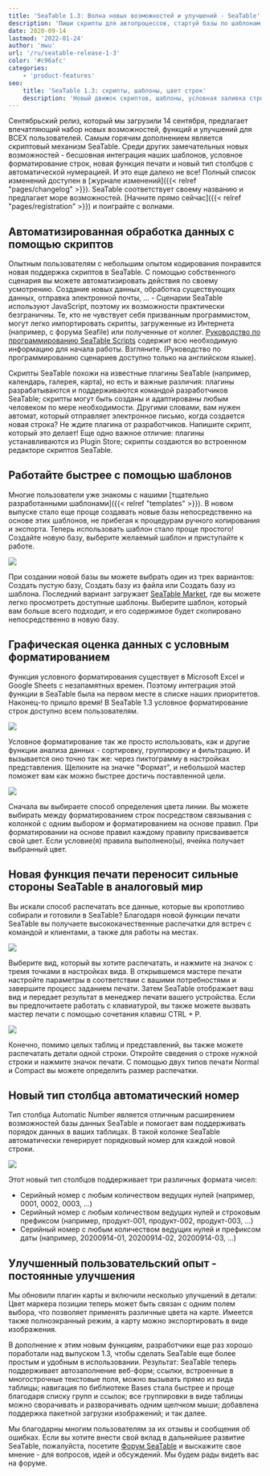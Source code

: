 ```yaml
---
title: 'SeaTable 1.3: Волна новых возможностей и улучшений - SeaTable'
description: 'Пиши скрипты для автопроцессов, стартуй базы по шаблонам, раскрашивай строки по условиям, печатай как хочешь, присваивай автонумерацию, используй массовую заливку, кликабельные ссылки, умное автозаполнение и новый удобный интерфейс. 1.3 – релиз для продуктивности.'
date: 2020-09-14
lastmod: '2022-01-24'
author: 'mwu'
url: '/ru/seatable-release-1-3'
color: '#c96afc'
categories:
    - 'product-features'
seo:
    title: 'SeaTable 1.3: скрипты, шаблоны, цвет строк'
    description: 'Новый движок скриптов, шаблоны, условная заливка строк, печать и автонумерация – релиз 1.3 полон обновлений!'
---
```


Сентябрьский релиз, который мы загрузили 14 сентября, предлагает впечатляющий набор новых возможностей, функций и улучшений для ВСЕХ пользователей. Самым горячим дополнением является скриптовый механизм SeaTable. Среди других замечательных новых возможностей - бесшовная интеграция наших шаблонов, условное форматирование строк, новая функция печати и новый тип столбцов с автоматической нумерацией. И это еще далеко не все! Полный список изменений доступен в [журнале изменений]({{< relref "pages/changelog" >}}). SeaTable соответствует своему названию и предлагает море возможностей. [Начните прямо сейчас]({{< relref "pages/registration" >}}) и поиграйте с волнами.

## Автоматизированная обработка данных с помощью скриптов

Опытным пользователям с небольшим опытом кодирования понравится новая поддержка скриптов в SeaTable. С помощью собственного сценария вы можете автоматизировать действия по своему усмотрению. Создание новых данных, обработка существующих данных, отправка электронной почты, ... - Сценарии SeaTable используют JavaScript, поэтому их возможности практически безграничны. Те, кто не чувствует себя призванным программистом, могут легко импортировать скрипты, загруженные из Интернета (например, с форума Seafile) или полученные от коллег. [Руководство по программированию SeaTable Scripts](https://developer.seatable.com/scripts/) содержит всю необходимую информацию для начала работы. Взгляните. (Руководство по программированию сценариев доступно только на английском языке).

Скрипты SeaTable похожи на известные плагины SeaTable (например, календарь, галерея, карта), но есть и важные различия: плагины разрабатываются и поддерживаются командой разработчиков SeaTable; скрипты могут быть созданы и адаптированы любым человеком по мере необходимости. Другими словами, вам нужен автомат, который отправляет электронное письмо, когда создается новая строка? Не ждите плагина от разработчиков. Напишите скрипт, который это делает! Еще одно важное отличие: плагины устанавливаются из Plugin Store; скрипты создаются во встроенном редакторе скриптов SeaTable.

## Работайте быстрее с помощью шаблонов

Многие пользователи уже знакомы с нашими [тщательно разработанными шаблонами]({{< relref "templates" >}}). В новом выпуске стало еще проще создавать новые базы непосредственно на основе этих шаблонов, не прибегая к процедурам ручного копирования и экспорта. Теперь использовать шаблон стало проще простого! Создайте новую базу, выберите желаемый шаблон и приступайте к работе.

![](create-from-template.png)

При создании новой базы вы можете выбрать один из трех вариантов: Создать пустую базу, Создать базу из файла или Создать базу из шаблона. Последний вариант загружает [SeaTable Market](https://market.seatable.io), где вы можете легко просмотреть доступные шаблоны. Выберите шаблон, который вам больше всего подходит, и его содержимое будет скопировано непосредственно в новую базу.

## Графическая оценка данных с условным форматированием

Функция условного форматирования существует в Microsoft Excel и Google Sheets с незапамятных времен. Поэтому интеграция этой функции в SeaTable была на первом месте в списке наших приоритетов. Наконец-то пришло время! В SeaTable 1.3 условное форматирование строк доступно всем пользователям.

![](row-color-non-modal.png)

Условное форматирование так же просто использовать, как и другие функции анализа данных - сортировку, группировку и фильтрацию. И вызывается оно точно так же: через пиктограмму в настройках представления. Щелкните на значке "Формат", и небольшой мастер поможет вам как можно быстрее достичь поставленной цели.

![](row-color.png)

Сначала вы выбираете способ определения цвета линии. Вы можете выбирать между форматированием строк посредством связывания с колонкой с одним выбором и форматированием на основе правил. При форматировании на основе правил каждому правилу присваивается свой цвет. Если условие(я) правила выполнено(ы), ячейка получает выбранный цвет.

## Новая функция печати переносит сильные стороны SeaTable в аналоговый мир

Вы искали способ распечатать все данные, которые вы кропотливо собирали и готовили в SeaTable? Благодаря новой функции печати SeaTable вы получаете высококачественные распечатки для встреч с командой и клиентами, а также для работы на местах.

![](print-settings.png)

Выберите вид, который вы хотите распечатать, и нажмите на значок с тремя точками в настройках вида. В открывшемся мастере печати настройте параметры в соответствии с вашими потребностями и завершите процесс заданием печати. Затем SeaTable отображает ваш вид и передает результат в менеджер печати вашего устройства. Если вы предпочитаете работать с клавиатурой, вы также можете вызвать мастер печати с помощью сочетания клавиш CTRL + P.

![](compact-row-detail.png)

Конечно, помимо целых таблиц и представлений, вы также можете распечатать детали одной строки. Откройте сведения о строке нужной строки и нажмите значок печати. С помощью двух типов печати Normal и Compact вы можете определить размер распечатки.

## Новый тип столбца автоматический номер

Тип столбца Automatic Number является отличным расширением возможностей базы данных SeaTable и помогает вам поддерживать порядок данных в ваших таблицах. В такой колонке SeaTable автоматически генерирует порядковый номер для каждой новой строки.

![](auto-number.png)

Этот новый тип столбцов поддерживает три различных формата чисел:

- Серийный номер с любым количеством ведущих нулей (например, 0001, 0002, 0003, ...)
- Серийный номер с любым количеством ведущих нулей и строковым префиксом (например, продукт-001, продукт-002, продукт-003, ...)
- Серийный номер с любым количеством ведущих нулей и префиксом даты (например, 20200914-01, 20200914-02, 20200914-03, ...)

## Улучшенный пользовательский опыт - постоянные улучшения

Мы обновили плагин карты и включили несколько улучшений в детали: Цвет маркера позиции теперь может быть связан с одним полем выбора, что позволяет применять различные цвета на карте. Имеется также полноэкранный режим, а карту можно экспортировать в виде изображения.

В дополнение к этим новым функциям, разработчики еще раз хорошо поработали над выпуском 1.3, чтобы сделать SeaTable еще более простым и удобным в использовании. Результат: SeaTable теперь поддерживает автозаполнение веб-форм; ссылки, встроенные в многострочные текстовые поля, можно вызывать прямо из вида таблицы; навигация по библиотеке Bases стала быстрее и проще благодаря списку групп и ссылок; все группировки в виде таблицы можно сворачивать и разворачивать одним щелчком мыши; добавлена поддержка пакетной загрузки изображений; и так далее.

Мы благодарны многим пользователям за их отзывы и сообщения об ошибках. Если вы хотите внести свой вклад в дальнейшее развитие SeaTable, пожалуйста, посетите [Форум SeaTable](https://forum.seatable.com) и выскажите свое мнение - для вопросов, идей и обсуждений. Мы будем рады видеть вас на форуме.
